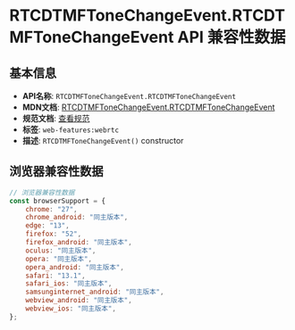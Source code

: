 # RTCDTMFToneChangeEvent.RTCDTMFToneChangeEvent API 兼容性数据

## 基本信息

- **API名称**: `RTCDTMFToneChangeEvent.RTCDTMFToneChangeEvent`
- **MDN文档**: [RTCDTMFToneChangeEvent.RTCDTMFToneChangeEvent](https://developer.mozilla.org/docs/Web/API/RTCDTMFToneChangeEvent/RTCDTMFToneChangeEvent)
- **规范文档**: [查看规范](https://w3c.github.io/webrtc-pc/#dom-rtcdtmftonechangeevent-constructor)
- **标签**: `web-features:webrtc`
- **描述**: `RTCDTMFToneChangeEvent()` constructor

## 浏览器兼容性数据

```javascript
// 浏览器兼容性数据
const browserSupport = {
    chrome: "27",
    chrome_android: "同主版本",
    edge: "13",
    firefox: "52",
    firefox_android: "同主版本",
    oculus: "同主版本",
    opera: "同主版本",
    opera_android: "同主版本",
    safari: "13.1",
    safari_ios: "同主版本",
    samsunginternet_android: "同主版本",
    webview_android: "同主版本",
    webview_ios: "同主版本",
};

```

